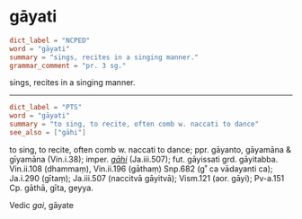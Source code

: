 # gāyati

``` toml
dict_label = "NCPED"
word = "gāyati"
summary = "sings, recites in a singing manner."
grammar_comment = "pr. 3 sg."
```

sings, recites in a singing manner.

--------------------

``` toml
dict_label = "PTS"
word = "gāyati"
summary = "to sing, to recite, often comb w. naccati to dance"
see_also = ["gāhi"]
```

to sing, to recite, often comb w. naccati to dance; ppr. gāyanto, gāyamāna & gīyamāna (Vin.i.38); imper. *[gāhi](gāhi.md)* (Ja.iii.507); fut. gāyissati grd. gāyitabba. Vin.ii.108 (dhammaṃ), Vin.ii.196 (gāthaṃ) Snp.682 (g˚ ca vādayanti ca); Ja.i.290 (gītaṃ); Ja.iii.507 (naccitvā gāyitvā); Vism.121 (aor. gāyi); Pv\-a.151 Cp. gāthā, gīta, geyya.

Vedic *gai*, gāyate

